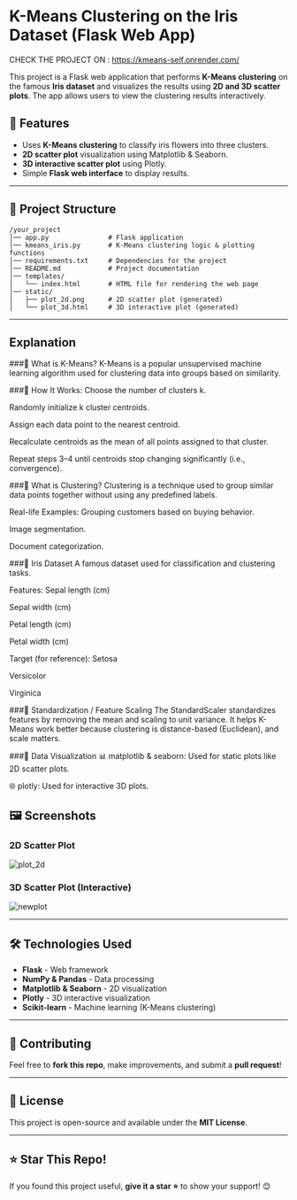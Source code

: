 # K-Means Clustering on the Iris Dataset (Flask Web App)

CHECK THE PROJECT ON :
https://kmeans-self.onrender.com/

This project is a Flask web application that performs **K-Means clustering** on the famous **Iris dataset** and visualizes the results using **2D and 3D scatter plots**. The app allows users to view the clustering results interactively.

## 🚀 Features

- Uses **K-Means clustering** to classify iris flowers into three clusters.
- **2D scatter plot** visualization using Matplotlib & Seaborn.
- **3D interactive scatter plot** using Plotly.
- Simple **Flask web interface** to display results.

---

## 📂 Project Structure

```
/your_project
│── app.py               # Flask application
│── kmeans_iris.py       # K-Means clustering logic & plotting functions
│── requirements.txt     # Dependencies for the project
│── README.md            # Project documentation
│── templates/
│   └── index.html       # HTML file for rendering the web page
│── static/
│   ├── plot_2d.png      # 2D scatter plot (generated)
│   └── plot_3d.html     # 3D interactive plot (generated)
```

---

## Explanation
###🔷 What is K-Means?
K-Means is a popular unsupervised machine learning algorithm used for clustering data into groups based on similarity.

###🔹 How It Works:
Choose the number of clusters k.

Randomly initialize k cluster centroids.

Assign each data point to the nearest centroid.

Recalculate centroids as the mean of all points assigned to that cluster.

Repeat steps 3–4 until centroids stop changing significantly (i.e., convergence).

###🔷 What is Clustering?
Clustering is a technique used to group similar data points together without using any predefined labels.

Real-life Examples:
Grouping customers based on buying behavior.

Image segmentation.

Document categorization.

###🔷 Iris Dataset
A famous dataset used for classification and clustering tasks.

Features:
Sepal length (cm)

Sepal width (cm)

Petal length (cm)

Petal width (cm)

Target (for reference):
Setosa

Versicolor

Virginica

###🔷 Standardization / Feature Scaling
The StandardScaler standardizes features by removing the mean and scaling to unit variance. It helps K-Means work better because clustering is distance-based (Euclidean), and scale matters.


###🔷 Data Visualization
📊 matplotlib & seaborn:
Used for static plots like 2D scatter plots.

🌐 plotly:
Used for interactive 3D plots.


## 🖼️ Screenshots

### **2D Scatter Plot**
![plot_2d](https://github.com/user-attachments/assets/ddb1e775-4946-4880-a850-3ba9cd58d8de)




### **3D Scatter Plot (Interactive)**
![newplot](https://github.com/user-attachments/assets/f3b12e6d-2ec2-494d-9186-d488b27a5906)


---

## 🛠️ Technologies Used

- **Flask** - Web framework
- **NumPy & Pandas** - Data processing
- **Matplotlib & Seaborn** - 2D visualization
- **Plotly** - 3D interactive visualization
- **Scikit-learn** - Machine learning (K-Means clustering)

---

## 🤝 Contributing

Feel free to **fork this repo**, make improvements, and submit a **pull request**!

---

## 📝 License

This project is open-source and available under the **MIT License**.

---

## ⭐ Star This Repo!

If you found this project useful, **give it a star ⭐** to show your support! 😊

